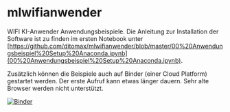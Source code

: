 # mlwifianwender
WIFI KI-Anwender Anwendungsbeispiele. Die Anleitung zur Installation der Software ist zu finden im ersten Notebook unter [https://github.com/ditomax/mlwifianwender/blob/master/00%20Anwendungsbeispiel%20Setup%20Anaconda.ipynb](00%20Anwendungsbeispiel%20Setup%20Anaconda.ipynb). 


Zusätzlich können die Beispiele auch auf Binder (einer Cloud Platform) gestartet werden. Der erste Aufruf kann etwas länger dauern. Sehr alte Browser werden nicht unterstützt.

[![Binder](https://mybinder.org/badge_logo.svg)](https://mybinder.org/v2/gh/ditomax/mlwifianwender/master)
